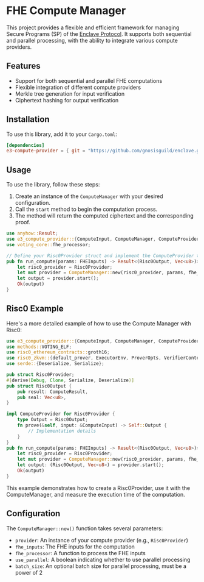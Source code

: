 # FHE Compute Manager

This project provides a flexible and efficient framework for managing Secure Programs (SP) of the [Enclave Protocol](enclave.gg). It supports both sequential and parallel processing, with the ability to integrate various compute providers.

## Features

- Support for both sequential and parallel FHE computations
- Flexible integration of different compute providers
- Merkle tree generation for input verification
- Ciphertext hashing for output verification

## Installation

To use this library, add it to your `Cargo.toml`:

```toml
[dependencies]
e3-compute-provider = { git = "https://github.com/gnosisguild/enclave.git", path = "crates/compute-provider"}
```

## Usage

To use the library, follow these steps:

1. Create an instance of the `ComputeManager` with your desired configuration.
2. Call the `start` method to begin the computation process.
3. The method will return the computed ciphertext and the corresponding proof.

```rust
use anyhow::Result;
use e3_compute_provider::{ComputeInput, ComputeManager, ComputeProvider, ComputeResult, FHEInputs};
use voting_core::fhe_processor;

// Define your Risc0Provider struct and implement the ComputeProvider trait
pub fn run_compute(params: FHEInputs) -> Result<(Risc0Output, Vec<u8>)> {
    let risc0_provider = Risc0Provider;
    let mut provider = ComputeManager::new(risc0_provider, params, fhe_processor, false, None);
    let output = provider.start();
    Ok(output)
}
```

## Risc0 Example

Here's a more detailed example of how to use the Compute Manager with Risc0:

```rust
use e3_compute_provider::{ComputeInput, ComputeManager, ComputeProvider, ComputeResult, FHEInputs};
use methods::VOTING_ELF;
use risc0_ethereum_contracts::groth16;
use risc0_zkvm::{default_prover, ExecutorEnv, ProverOpts, VerifierContext};
use serde::{Deserialize, Serialize};

pub struct Risc0Provider;
#[derive(Debug, Clone, Serialize, Deserialize)]
pub struct Risc0Output {
    pub result: ComputeResult,
    pub seal: Vec<u8>,
}

impl ComputeProvider for Risc0Provider {
    type Output = Risc0Output;
    fn prove(&self, input: &ComputeInput) -> Self::Output {
        // Implementation details
    }
}
pub fn run_compute(params: FHEInputs) -> Result<(Risc0Output, Vec<u8>)> {
    let risc0_provider = Risc0Provider;
    let mut provider = ComputeManager::new(risc0_provider, params, fhe_processor, false, None);
    let output: (Risc0Output, Vec<u8>) = provider.start();
    Ok(output)
}
```

This example demonstrates how to create a Risc0Provider, use it with the ComputeManager, and measure the execution time of the computation.

## Configuration

The `ComputeManager::new()` function takes several parameters:

- `provider`: An instance of your compute provider (e.g., `Risc0Provider`)
- `fhe_inputs`: The FHE inputs for the computation
- `fhe_processor`: A function to process the FHE inputs
- `use_parallel`: A boolean indicating whether to use parallel processing
- `batch_size`: An optional batch size for parallel processing, must be a power of 2
